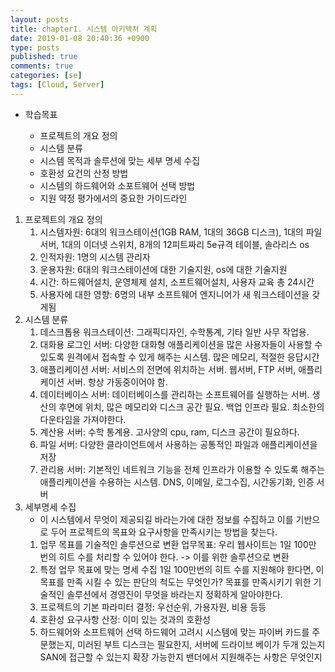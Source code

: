 ```yaml
---
layout: posts
title: chapter1. 시스템 아키텍처 계획
date: 2019-01-08 20:40:36 +0900
type: posts
published: true
comments: true
categories: [se]
tags: [Cloud, Server]
---
```


* 학습목표

    * 프로젝트의 개요 정의
    * 시스템 분류
    * 시스템 목적과 솔루션에 맞는 세부 명세 수집
    * 호환성 요건의 산정 방법
    * 시스템의 하드웨어와 소포트웨어 선택 방법
    * 지원 약정 평가에서의 중요한 가이드라인

1. 프로젝트의 개요 정의
    1. 시스템자원: 6대의 워크스테이션(1GB RAM, 1대의 36GB 디스크), 1대의 파일서버, 1대의 이더넷 스위치, 8개의  12피트짜리 5e규격 테이블, 솔라리스 os
    2. 인적자원: 1명의 시스템 관리자
    3. 운용자원: 6대의 워크스테이션에 대한 기술지원, os에 대한 기술지원
    4. 시간: 하드웨어설치, 운영체제 설치, 소프트웨어설치, 사용자 교육 총 24시간
    5. 사용자에 대한 영향: 6명의 내부 소프트웨어 엔지니어가 새 워크스테이션을 갖게됨
2. 시스템 분류
    1. 데스크톱용 워크스테이션: 그래픽디자인, 수학통계, 기타 일반 사무 작업용.
    2. 대화용 로그인 서버: 다양한 대화형 애플리케이션을 많은 사용자들이 사용할 수 있도록 원격에서 접속할 수 있게 해주는 시스템. 많은 메모리, 적절한 응답시간
    3. 애플리케이션 서버: 서비스의 전면에 위치하는 서버. 웹서버, FTP 서버, 애플리케이션 서버. 항상 가동중이어야 함.
    4. 데이터베이스 서버: 데이터베이스를 관리하는 소프트웨어를 실행하는 서버. 생산의 후면에 위치, 많은 메모리와 디스크 공간 필요. 백업 인프라 필요. 최소한의 다운타임을 가져야한다. 
    5. 계산용 서버: 수학 통계용. 고사양의 cpu, ram, 디스크 공간이 필요하다.
    6. 파일 서버: 다양한 클라이언트에서 사용하는 공통적인 파일과 애플리케이션을 저장
    7. 관리용 서버: 기본적인 네트워크 기능을 전체 인프라가 이용할 수 있도록 해주는 애플리케이션을 수용하는 시스템. DNS, 이메일, 로그수집, 시간동기화, 인증 서버
3. 세부명세 수집
    - 이 시스템에서 무엇이 제공되길 바라는가에 대한 정보를 수집하고 이를 기반으로 두어 프로젝트의 목표와 요구사항을 만족시키는 방법을 찾는다.
    1. 업무 목표를 기술적인 솔루션으로 변환
    업무목표: 우리 웹사이트는 1일 100만 번의 히트 수를 처리할 수 있어야 한다. -> 이를 위한 솔루션으로 변환
    2. 특정 업무 목표에 맞는 명세 수집
    1일 100만번의 히트 수를 지원해야 한다면, 이 목표를 만족 시킬 수 있는 판단의 척도는 무엇인가? 목표를 만족시키기 위한 기술적인 솔루션에서 경영진이 무엇을 바라는지 정확하게 알아야한다.
    3. 프로젝트의 기본 파라미터 결정: 우선순위, 가용자원, 비용 등등
    4. 호환성 요구사항 산정: 이미 있는 것과의 호환성
    5. 하드웨어와 소프트웨어 선택
    하드웨어 고려시 시스템에 맞는 파이버 카드를 주문했는지, 미러된 부트 디스크는 필요한지, 서버에 드라이브 베이가 두개 있는지 SAN에 접근할 수 있는지 확장 가능한지 밴더에서 지원해주는 사항은 무엇인지
